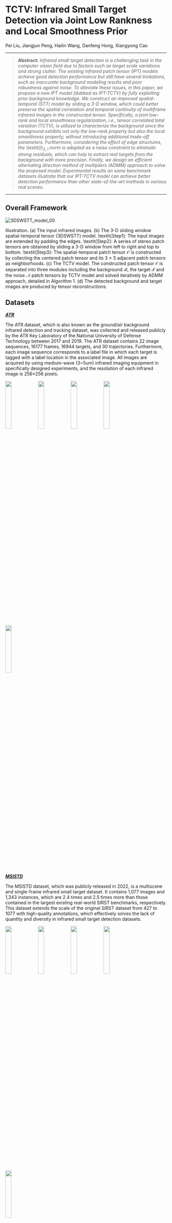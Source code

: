 # **TCTV: Infrared Small Target Detection via Joint Low Rankness and Local Smoothness Prior**  
Pei Liu, Jiangjun Peng, Hailin Wang, Danfeng Hong, Xiangyong Cao

<hr />

> **Abstract:** *Infrared small target detection is a challenging task in the computer vision field due to factors such as target scale variations and strong clutter. The existing infrared patch tensor (IPT) models achieve good detection performance but still have several limitations, such as inaccurate background modeling results and poor robustness against noise. To alleviate these issues, in this paper, we propose a new IPT model (dubbed as IPT-TCTV) by fully exploiting prior background knowledge. We construct an improved spatial-temporal (STT) model by sliding a 3-D window, which could better preserve the spatial correlation and temporal continuity of multiframe infrared images in the constructed tensor. Specifically, a joint low-rank and local smoothness regularization, i.e., tensor correlated total variation (TCTV), is utilized to characterize the background since the background exhibits not only the low-rank property but also the local smoothness property, without introducing additional trade-off parameters. Furthermore, considering the effect of edge structures, the \textit{l}$_{2,1}$ norm is adopted as a noise constraint to eliminate strong residuals, which can help to extract real targets from the background with more precision. Finally, we design an efficient alternating direction method of multipliers (ADMM) approach to solve the proposed model. Experimental results on some benchmark datasets illustrate that our IPT-TCTV model can achieve better detection performance than other state-of-the-art methods in various real scenes.*
<hr />

## Overall Framework
![3DSWSTT_model_00](https://github.com/user-attachments/assets/15f6a927-7bce-4c3b-a1f2-539a75004c80)

Illustration. (a) The input infrared images. (b) The 3-D sliding window spatial-temporal tensor (3DSWSTT) model. \textit{Step1}: The input images are extended by padding the edges. \textit{Step2}: A series of stereo patch tensors are obtained by sliding a 3-D window from left to right and top to bottom. \textit{Step3}: The spatial-temporal patch tensor $\mathcal{O}$ is constructed by collecting the centered patch tensor and its 3 × 3 adjacent patch tensors as neighborhoods. (c) The TCTV model. The constructed patch tensor $\mathcal{O}$ is separated into three modules including the background $\mathcal{B}$, the target $\mathcal{T}$ and the noise $\mathcal{N}$ patch tensors by TCTV model and solved iteratively by ADMM approach, detailed in Algorithm 1. (d) The detected background and target images are produced by tensor reconstructions.

## Datasets
[_**ATR**_](http://www.sciencedb.cn/dataSet/handle/902)

The ATR dataset, which is also known as the ground/air background infrared detection and tracking dataset, was collected and released publicly by the ATR Key Laboratory of the National University of Defense Technology between 2017 and 2019. The ATR dataset contains 22 image sequences, 16177 frames, 16944 targets, and 30 trajectories. Furthermore, each image sequence corresponds to a label file in which each target is tagged with a label location in the associated image. All images are acquired by using medium-wave (3~5um) infrared imaging equipment in specifically designed experiments, and the resolution of each infrared image is 256×256 pixels.

<img src="https://github.com/user-attachments/assets/91313a45-7c34-4f72-8fcf-4b621bcd96b6" width="19.5%"/> <img src="https://github.com/user-attachments/assets/375ff992-75e0-4f9a-bcce-9f555d837ed1" width="19.5%"/> <img src="https://github.com/user-attachments/assets/03ac221d-4f76-45bd-bd11-e6d66dd35f66" width="19.5%"/> <img src="https://github.com/user-attachments/assets/1efe7da0-1f4f-4aa4-a60d-c2f344654c61" width="19.5%"/> <img src="https://github.com/user-attachments/assets/ea8eb38b-6141-4952-b997-162f10105b16" width="19.5%"/>


[_**MSISTD**_](https://github.com/Crescent-Ao/MSISTD)

The MSISTD dataset, which was publicly released in 2022, is a multiscene and single-frame infrared small target dataset. It contains 1,077 images and 1,343 instances, which are 2.4 times and 2.5 times more than those contained in the largest existing real-world SIRST benchmarks, respectively. This dataset extends the scale of the original SIRST dataset from 427 to 1077 with high-quality annotations, which effectively solves the lack of quantity and diversity in infrared small target detection datasets.

<img src="https://github.com/user-attachments/assets/84e91a1e-3bfa-465a-aee4-8f203a60567d" width="19.5%"/>
<img src="https://github.com/user-attachments/assets/a25ee459-19d9-4606-b7c0-d1dd3b385275" width="19.5%"/>
<img src="https://github.com/user-attachments/assets/ee2b52ae-0913-4228-a688-48e82b751c0f" width="19.5%"/>
<img src="https://github.com/user-attachments/assets/fca148f6-17c5-4bbf-bb4a-f4d8b2b0fad0" width="19.5%"/>
<img src="https://github.com/user-attachments/assets/aa2c6eab-4a3a-4bfb-9124-1c9472be72a0" width="19.5%"/>

## Compared Methods
_**Single-frame methods**_

PSTNN [[Paper]](https://www.mdpi.com/2072-4292/11/4/382) [[Code]](https://github.com/Lanneeee/Infrared-Small-Target-Detection-based-on-PSTNN) 

WSLCM [[Paper]](https://ieeexplore.ieee.org/abstract/document/9130832) [[Code]](https://github.com/moradisaed/WSLCM) 

NTFRA [[Paper]]() [[Code]]() 

_**Multiframe methods**_

ECASTT [[Paper]]() [[Code]]() 

MSLSTIPT [[Paper]](https://ieeexplore.ieee.org/abstract/document/9203993) [[Code]](https://github.com/yangsunNUDT/MSLSTIPT-V2) 

ASTTV-NTLA [[Paper]]() [[Code]]() 

IMNN-LWEC [[Paper]](https://ieeexplore.ieee.org/abstract/document/9991168) [[Code]](https://github.com/Andro-svg/IMNN-LWEC) 

MFSTPT [[Paper]]() [[Code]]() 



_**Deep learning methods**_

UIU-Net [[Paper]](https://ieeexplore.ieee.org/document/9989433) [[Code]](https://github.com/danfenghong/IEEE_TIP_UIU-Net) 

DNA-Net [[Paper]]() [[Code]](https://ieeexplore.ieee.org/abstract/document/9864119) 














